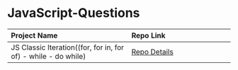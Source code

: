 # JavaScript-Questions
<table class="table">
  <thead>
    <tr>
      <th align="left" width="15%">Project Name</th>
      <th align="left" width="15%">Repo Link</th>
    </tr>
  </thead>
  <tbody>
      <tr>
      <td>JS Classic Iteration((for, for in, for of) - while - do while)</td></td>
      <td><a href="https://github.com/axel-ac/loops-questions" target="_blank">Repo Details</td>
    </tr>
  </tbody>
  </table>
